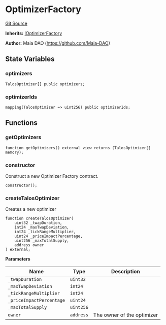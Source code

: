 # OptimizerFactory
[Git Source](https://github.com/Maia-DAO/test-env-V2/blob/84b5f9e8695c91ddb02f27bb3dfb1c652f55ced4/talos/factories/OptimizerFactory.sol)

**Inherits:**
[IOptimizerFactory](/talos/interfaces/IOptimizerFactory.sol/interface.IOptimizerFactory.md)

**Author:**
Maia DAO (https://github.com/Maia-DAO)


## State Variables
### optimizers

```solidity
TalosOptimizer[] public optimizers;
```


### optimizerIds

```solidity
mapping(TalosOptimizer => uint256) public optimizerIds;
```


## Functions
### getOptimizers


```solidity
function getOptimizers() external view returns (TalosOptimizer[] memory);
```

### constructor

Construct a new Optimizer Factory contract.


```solidity
constructor();
```

### createTalosOptimizer

Creates a new optimizer


```solidity
function createTalosOptimizer(
    uint32 _twapDuration,
    int24 _maxTwapDeviation,
    int24 _tickRangeMultiplier,
    uint24 _priceImpactPercentage,
    uint256 _maxTotalSupply,
    address owner
) external;
```
**Parameters**

|Name|Type|Description|
|----|----|-----------|
|`_twapDuration`|`uint32`||
|`_maxTwapDeviation`|`int24`||
|`_tickRangeMultiplier`|`int24`||
|`_priceImpactPercentage`|`uint24`||
|`_maxTotalSupply`|`uint256`||
|`owner`|`address`|The owner of the optimizer|


